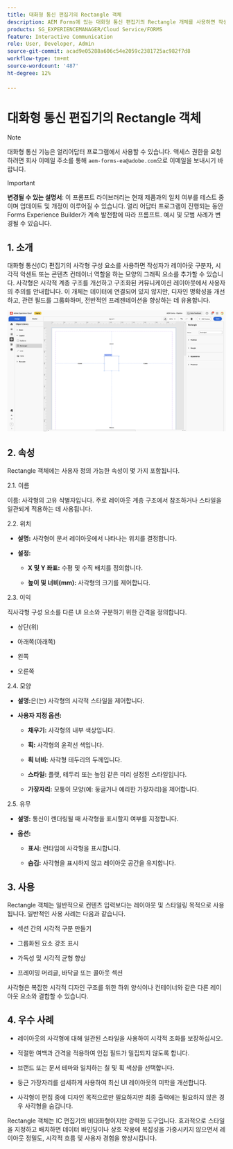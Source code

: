 ```yaml
---
title: 대화형 통신 편집기의 Rectangle 객체
description: AEM Forms에 있는 대화형 통신 편집기의 Rectangle 개체를 사용하면 작성자가 레이아웃 구분자, 시각적 액센트 또는 콘텐츠 컨테이너 역할을 하는 모양의 그래픽 요소를 추가할 수 있습니다.
products: SG_EXPERIENCEMANAGER/Cloud Service/FORMS
feature: Interactive Communication
role: User, Developer, Admin
source-git-commit: acad9e05288a606c54e2059c2381725ac982f7d8
workflow-type: tm+mt
source-wordcount: '487'
ht-degree: 12%

---
```



# 대화형 통신 편집기의 Rectangle 객체

>[!NOTE]
>
> 대화형 통신 기능은 얼리어답터 프로그램에서 사용할 수 있습니다. 액세스 권한을 요청하려면 회사 이메일 주소를 통해 `aem-forms-ea@adobe.com`으로 이메일을 보내시기 바랍니다.

>[!IMPORTANT]
>
> **변경될 수 있는 설명서**: 이 프롬프트 라이브러리는 현재 제품과의 일치 여부를 테스트 중이며 업데이트 및 개정이 이루어질 수 있습니다. 얼리 어답터 프로그램이 진행되는 동안 Forms Experience Builder가 계속 발전함에 따라 프롬프트. 예시 및 모범 사례가 변경될 수 있습니다.

## &#x200B;1. 소개

대화형 통신(IC) 편집기의 사각형 구성 요소를 사용하면 작성자가 레이아웃 구분자, 시각적 악센트 또는 콘텐츠 컨테이너 역할을 하는 모양의 그래픽 요소를 추가할 수 있습니다. 사각형은 시각적 계층 구조를 개선하고 구조화된 커뮤니케이션 레이아웃에서 사용자의 주의를 안내합니다.
이 개체는 데이터에 연결되어 있지 않지만, 디자인 명확성을 개선하고, 관련 필드를 그룹화하며, 전반적인 프레젠테이션을 향상하는 데 유용합니다.

![IC 문서 찾기](/help/forms/interactive-communication/assets/rectangle.png)

## &#x200B;2. 속성

Rectangle 객체에는 사용자 정의 가능한 속성이 몇 가지 포함됩니다.

2.1. 이름

이름: 사각형의 고유 식별자입니다. 주로 레이아웃 계층 구조에서 참조하거나 스타일을 일관되게 적용하는 데 사용됩니다.

2.2. 위치

- **설명:** 사각형이 문서 레이아웃에서 나타나는 위치를 결정합니다.

- **설정:**

   - **X 및 Y 좌표:** 수평 및 수직 배치를 정의합니다.

   - **높이 및 너비(mm):** 사각형의 크기를 제어합니다.

2.3. 이익

직사각형 구성 요소를 다른 UI 요소와 구분하기 위한 간격을 정의합니다.

- 상단(위)

- 아래쪽(아래쪽)

- 왼쪽

- 오른쪽

2.4. 모양

- **설명:**&#x200B;은(는) 사각형의 시각적 스타일을 제어합니다.

- **사용자 지정 옵션:**

   - **채우기:** 사각형의 내부 색상입니다.

   - **획:** 사각형의 윤곽선 색입니다.

   - **획 너비:** 사각형 테두리의 두께입니다.

   - **스타일:** 플랫, 테두리 또는 높임 같은 미리 설정된 스타일입니다.

   - **가장자리:** 모퉁이 모양(예: 둥글거나 예리한 가장자리)을 제어합니다.

2.5. 유무

- **설명:** 통신이 렌더링될 때 사각형을 표시할지 여부를 지정합니다.

- **옵션:**

   - **표시:** 런타임에 사각형을 표시합니다.

   - **숨김:** 사각형을 표시하지 않고 레이아웃 공간을 유지합니다.

## &#x200B;3. 사용

Rectangle 객체는 일반적으로 컨텐츠 입력보다는 레이아웃 및 스타일링 목적으로 사용됩니다. 일반적인 사용 사례는 다음과 같습니다.

- 섹션 간의 시각적 구분 만들기

- 그룹화된 요소 강조 표시

- 가독성 및 시각적 균형 향상

- 프레이밍 머리글, 바닥글 또는 콜아웃 섹션

사각형은 복잡한 시각적 디자인 구조를 위한 하위 양식이나 컨테이너와 같은 다른 레이아웃 요소와 결합할 수 있습니다.

## &#x200B;4. 우수 사례

- 레이아웃의 사각형에 대해 일관된 스타일을 사용하여 시각적 조화를 보장하십시오.

- 적절한 여백과 간격을 적용하여 인접 필드가 밀집되지 않도록 합니다.

- 브랜드 또는 문서 테마와 일치하는 칠 및 획 색상을 선택합니다.

- 둥근 가장자리를 섬세하게 사용하여 최신 UI 레이아웃의 미학을 개선합니다.

- 사각형이 편집 중에 디자인 목적으로만 필요하지만 최종 출력에는 필요하지 않은 경우 사각형을 숨깁니다.

Rectangle 객체는 IC 편집기의 비대화형이지만 강력한 도구입니다. 효과적으로 스타일을 지정하고 배치하면 데이터 바인딩이나 상호 작용에 복잡성을 가중시키지 않으면서 레이아웃 정밀도, 시각적 흐름 및 사용자 경험을 향상시킵니다.



